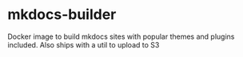 # mkdocs-builder
Docker image to build mkdocs sites with popular themes and plugins included. Also ships with a util to upload to S3
